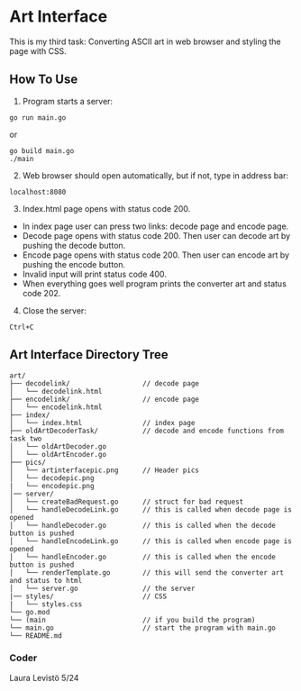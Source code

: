 # Art Interface

This is my third task: Converting ASCII art in web browser and styling the page with CSS.


## How To Use

1. Program starts a server:

```
go run main.go
```

or

```
go build main.go
./main
```

2.  Web browser should open automatically, but if not, type in address bar:

```
localhost:8080
```

3. Index.html page opens with status code 200.

*  In index page user can press two links: decode page and encode page.
*  Decode page opens with status code 200. Then user can decode art by pushing the decode button.
*  Encode page opens with status code 200. Then user can encode art by pushing the encode button.
*  Invalid input will print status code 400.
*  When everything goes well program prints the converter art and status code 202.

4. Close the server:

```
Ctrl+C
```


## Art Interface Directory Tree

```
art/
├── decodelink/                  // decode page
│   └── decodelink.html
├── encodelink/                  // encode page
│   └── encodelink.html
├── index/    
│   └── index.html               // index page
├── oldArtDecoderTask/           // decode and encode functions from task two
│   └── oldArtDecoder.go
│   └── oldArtEncoder.go
├── pics/
│   └── artinterfacepic.png      // Header pics
│   └── decodepic.png
|   └── encodepic.png
│── server/ 
│   └── createBadRequest.go      // struct for bad request
│   └── handleDecodeLink.go      // this is called when decode page is opened
│   └── handleDecoder.go         // this is called when the decode button is pushed
│   └── handleEncodeLink.go      // this is called when encode page is opened
│   └── handleEncoder.go         // this is called when the encode button is pushed
│   └── renderTemplate.go        // this will send the converter art and status to html
│   └── server.go                // the server  
|── styles/                      // CSS
|   └── styles.css
└── go.mod
└── (main                        // if you build the program)
└── main.go                      // start the program with main.go
└── README.md                
```

### Coder

Laura Levistö 5/24
